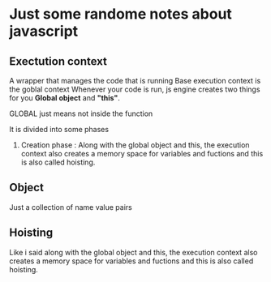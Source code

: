 # Just some randome notes about javascript

## Exectution context
A wrapper that manages the code that is running
Base execution context is the goblal context 
Whenever your code is run, js engine creates two things for you **Global object** and **"this"**.

GLOBAL just means not inside the function

It is divided into some phases
1) Creation phase : Along with the global object and this, the execution context also creates a memory space for variables and fuctions and this is also called hoisting. 

## Object
Just a collection of name value pairs

## Hoisting
Like i said along with the global object and this, the execution context also creates a memory space for variables and fuctions and this is also called hoisting.
